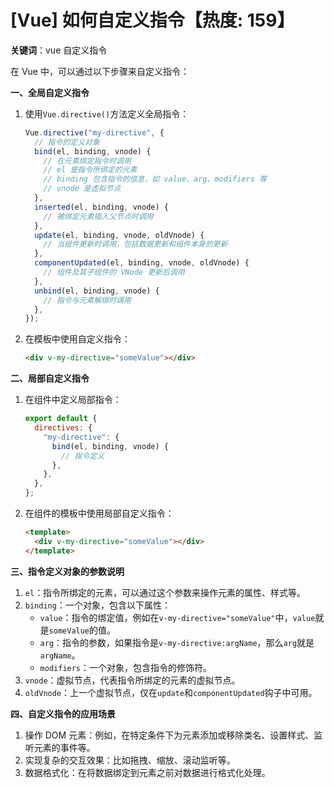 # [Vue] 如何自定义指令【热度: 159】

**关键词**：vue 自定义指令

在 Vue 中，可以通过以下步骤来自定义指令：

**一、全局自定义指令**

1. 使用`Vue.directive()`方法定义全局指令：

   ```javascript
   Vue.directive("my-directive", {
     // 指令的定义对象
     bind(el, binding, vnode) {
       // 在元素绑定指令时调用
       // el 是指令所绑定的元素
       // binding 包含指令的信息，如 value、arg、modifiers 等
       // vnode 是虚拟节点
     },
     inserted(el, binding, vnode) {
       // 被绑定元素插入父节点时调用
     },
     update(el, binding, vnode, oldVnode) {
       // 当组件更新时调用，包括数据更新和组件本身的更新
     },
     componentUpdated(el, binding, vnode, oldVnode) {
       // 组件及其子组件的 VNode 更新后调用
     },
     unbind(el, binding, vnode) {
       // 指令与元素解绑时调用
     },
   });
   ```

2. 在模板中使用自定义指令：
   ```html
   <div v-my-directive="someValue"></div>
   ```

**二、局部自定义指令**

1. 在组件中定义局部指令：

   ```javascript
   export default {
     directives: {
       "my-directive": {
         bind(el, binding, vnode) {
           // 指令定义
         },
       },
     },
   };
   ```

2. 在组件的模板中使用局部自定义指令：
   ```html
   <template>
     <div v-my-directive="someValue"></div>
   </template>
   ```

**三、指令定义对象的参数说明**

1. `el`：指令所绑定的元素，可以通过这个参数来操作元素的属性、样式等。
2. `binding`：一个对象，包含以下属性：
   - `value`：指令的绑定值，例如在`v-my-directive="someValue"`中，`value`就是`someValue`的值。
   - `arg`：指令的参数，如果指令是`v-my-directive:argName`，那么`arg`就是`argName`。
   - `modifiers`：一个对象，包含指令的修饰符。
3. `vnode`：虚拟节点，代表指令所绑定的元素的虚拟节点。
4. `oldVnode`：上一个虚拟节点，仅在`update`和`componentUpdated`钩子中可用。

**四、自定义指令的应用场景**

1. 操作 DOM 元素：例如，在特定条件下为元素添加或移除类名、设置样式、监听元素的事件等。
2. 实现复杂的交互效果：比如拖拽、缩放、滚动监听等。
3. 数据格式化：在将数据绑定到元素之前对数据进行格式化处理。